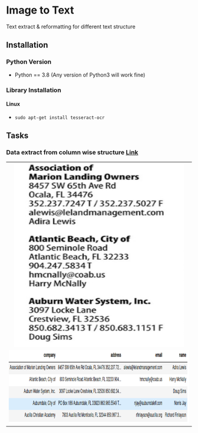 # Image to Text
Text extract &amp; reformatting for different text structure


## Installation

### Python Version

- Python == 3.8 (Any version of Python3 will work fine)

### Library Installation

#### Linux
- `sudo apt-get install tesseract-ocr`

## Tasks
### Data extract from column wise structure [Link](multiple%20column%20in%20one%20page/column%20wise%20data%20extract.ipynb)
<table>
<tr align='center'>
<td><img src="multiple column in one page/assets/pdf_sample.png" alt="PDF Samples.jpg" width="460" height="500"/></td></tr>
<tr align='center'>
<td><img src="multiple column in one page/assets/extracted_sample.png" alt="Extracted Samples.jpg" width="800" height="200"/></td>
</tr>
<table>

